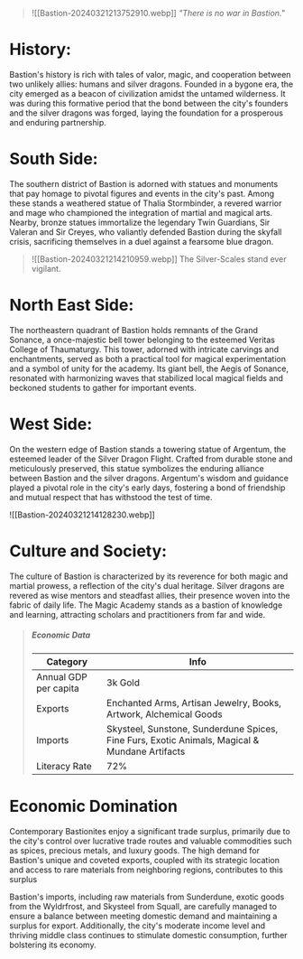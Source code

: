 > ![[Bastion-20240321213752910.webp]]
> *"There is no war in Bastion."*

# History:
Bastion's history is rich with tales of valor, magic, and cooperation between two unlikely allies: humans and silver dragons. Founded in a bygone era, the city emerged as a beacon of civilization amidst the untamed wilderness. It was during this formative period that the bond between the city's founders and the silver dragons was forged, laying the foundation for a prosperous and enduring partnership.

# South Side:
The southern district of Bastion is adorned with statues and monuments that pay homage to pivotal figures and events in the city's past. Among these stands a weathered statue of Thalia Stormbinder, a revered warrior and mage who championed the integration of martial and magical arts. Nearby, bronze statues immortalize the legendary Twin Guardians, Sir Valeran and Sir Creyes, who valiantly defended Bastion during the skyfall crisis, sacrificing themselves in a duel against a fearsome blue dragon.

> ![[Bastion-20240321214210959.webp]]
>  The Silver-Scales stand ever vigilant.

# North East Side:
The northeastern quadrant of Bastion holds remnants of the Grand Sonance, a once-majestic bell tower belonging to the esteemed Veritas College of Thaumaturgy. This tower, adorned with intricate carvings and enchantments, served as both a practical tool for magical experimentation and a symbol of unity for the academy. Its giant bell, the Aegis of Sonance, resonated with harmonizing waves that stabilized local magical fields and beckoned students to gather for important events.

# West Side:
On the western edge of Bastion stands a towering statue of Argentum, the esteemed leader of the Silver Dragon Flight. Crafted from durable stone and meticulously preserved, this statue symbolizes the enduring alliance between Bastion and the silver dragons. Argentum's wisdom and guidance played a pivotal role in the city's early days, fostering a bond of friendship and mutual respect that has withstood the test of time.

![[Bastion-20240321214128230.webp]]

# Culture and Society:
The culture of Bastion is characterized by its reverence for both magic and martial prowess, a reflection of the city's dual heritage. Silver dragons are revered as wise mentors and steadfast allies, their presence woven into the fabric of daily life. The Magic Academy stands as a bastion of knowledge and learning, attracting scholars and practitioners from far and wide.

> ##### Economic Data
> | Category | Info |
> | ---- | ---- |
> | Annual GDP per capita | 3k Gold |
> | Exports | Enchanted Arms, Artisan Jewelry, Books, Artwork, Alchemical Goods  |
> | Imports | Skysteel, Sunstone, Sunderdune Spices, Fine Furs, Exotic Animals, Magical & Mundane Artifacts |
> | Literacy Rate | 72% |

# Economic Domination
Contemporary Bastionites enjoy a significant trade surplus, primarily due to the city's control over lucrative trade routes and valuable commodities such as spices, precious metals, and luxury goods. The high demand for Bastion's unique and coveted exports, coupled with its strategic location and access to rare materials from neighboring regions, contributes to this surplus

Bastion's imports, including raw materials from Sunderdune, exotic goods from the Wyldrfrost, and Skysteel from Squall, are carefully managed to ensure a balance between meeting domestic demand and maintaining a surplus for export. Additionally, the city's moderate income level and thriving middle class continues to stimulate domestic consumption, further bolstering its economy.